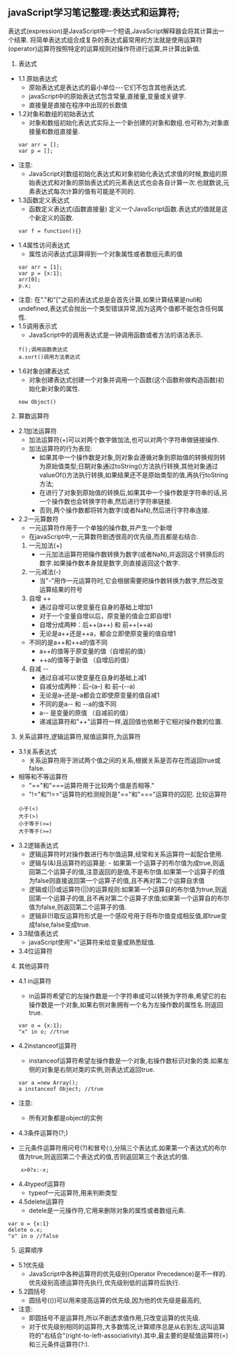 ## javaScript学习笔记整理:表达式和运算符;
表达式(expression)是JavaScript中一个短语,JavaScript解释器会将其计算出一个结果.
将简单表达式组合成复杂的表达式最常用的方法就是使用运算符(operator)运算符按照特定的运算规则对操作符进行运算,并计算出新值.

1. 表达式
+ 1.1 原始表达式
  - 原始表达式是表达式的最小单位---它们不包含其他表达式.
  - javaScript中的原始表达式包含常量,直接量,变量或关键字.
  - 直接量是直接在程序中出现的长数值
+ 1.2对象和数组的初始表达式
  - 对象和数组初始化表达式实际上一个新创建的对象和数组.也可称为;对象直接量和数组直接量.
  ```
  var arr = [];
  var p = [];
  ``` 
+  注意:
   - JavaScript对数组初始化表达式和对象初始化表达式求值的时候,数组的原始表达式和对象的原始表达式的元素表达式也会各自计算一次.也就数说,元素表达式每次计算的值有可能是不同的.
+ 1.3函数定义表达式
    - 函数定义表达式(函数直接量) 定义一个JavaScript函数.表达式的值就是这个新定义的函数.
    ```
    var f = function(){}
    ```
+ 1.4属性访问表达式
    - 属性访问表达式运算得到一个对象属性或者数组元素的值
    ```
    var arr = [1];
    var p = {x:1};
    arr[0];
    p.x;
    ```
+ 注意: 在"."和"["之前的表达式总是会首先计算,如果计算结果是null和undefined,表达式会抛出一个类型错误异常,因为这两个值都不能包含任何属性.
+ 1.5调用表示式
    - JavaScript中的调用表达式是一钟调用函数或者方法的语法表示.
   ```
   f();调用函数表达式
   a.sort()调用方法表达式
   ```
+ 1.6对象创建表达式
    - 对象创建表达式创建一个对象并调用一个函数(这个函数称做构造函数)初始化新对象的属性.
    ```
    new Object()
2. 算数运算符
+ 2.1加法运算符
    - 加法运算符(+)可以对两个数字做加法,也可以对两个字符串做链接操作.
    + 加法运算符的行为表现:
        - 如果其中一个操作数是对象,则对象会遵循对象到原始值的转换规则转为原始值类型;日期对象通过toString()方法执行转换,其他对象通过valueOf()方法执行转换,如果结果还不是原始类型的值,再执行toString方法;
        - 在进行了对象到原始值的转换后,如果其中一个操作数是字符串的话,另一个操作数也会转换字符串,然后进行字符串链接.
        - 否则,两个操作数都将转为数字(或者NaN),然后进行字符串连接.
+ 2.2一元算数符
    + 一元运算符作用于一个单独的操作数,并产生一个新增
    + 在javaScript中,一元算数符剧透很高的优先级,而且都是右结合.
    1. 一元加法(+)
        - 一元加法运算符把操作数转换为数字(或者NaN),并返回这个转换后的数字.如果操作数本身就是数字,则直接返回这个数字.
    2. 一元减法(-)
        - 当"-"用作一元运算符时,它会根据需要把操作数转换为数字,然后改变运算结果的符号
    3. 自增 ++
        - 通过自增可以使变量在自身的基础上增加1
        - 对于一个变量自增以后，原变量的值会立即自增1
        - 自增分成两种：后++(a++) 和 前++(++a)
        - 无论是a++还是++a，都会立即使原变量的值自增1
    + 不同的是a++和++a的值不同
        - a++的值等于原变量的值（自增前的值）
        - ++a的值等于新值 （自增后的值）
    4. 自减 --
        - 通过自减可以使变量在自身的基础上减1
        - 自减分成两种：后–(a–) 和 前–(--a)
        - 无论是a–还是–a都会立即使原变量的值自减1
        - 不同的是a-- 和 --a的值不同
        - a-- 是变量的原值 （自减前的值）
        - 递减运算符和"++"运算符一样,返回值也依赖于它相对操作数的位置.
3. 关系运算符,逻辑运算符,赋值运算符,为运算符
+ 3.1关系表达式
    - 关系运算符用于测试两个值之间的关系,根据关系是否存在而返回true或false.
+ 相等和不等运算符
    - "=="和"===运算符用于比较两个值是否相等."
    - "!="和"!=="运算符的检测规则是"=="和"==="运算符的囚犯.
    比较运算符
    ```
    小于(<)
    大于(>)
    小于等于(<=)
    大于等于(>=)
    ```
+ 3.2逻辑表达式
    - 逻辑运算符时对操作数进行布尔值运算,经常和关系运算符一起配合使用.
    + 逻辑与(&)且运算符的运算是:
            - 如果第一个运算子的布尔值为成true,则返回第二个运算子的值,注意返回的是值,不是布尔值.如果第一个运算子的值为false则直接返回第一个运算子的值,且不再对第二个运算自求值
    + 逻辑或(||)或运算符(||)的运算规则:如果第一个运算自的布尔值为true,则返回第一个运算子的值,且不再对第二个运算子求值;如果第一个运算自的布尔值为false,则返回第二个运算子的值.
    + 逻辑非(!)取反运算符形式是一个感叹号用于将布尔值变成相反值,即true变成false,false变成true.
+ 3.3赋值表达式
    - javaScript使用"="运算符来给变量或熟悉赋值.
+ 3.4位运算符
4. 其他运算符
+ 4.1 in运算符
    - in运算符希望它的左操作数是一个字符串或可以转换为字符串,希望它的右操作数是一个对象,如果右侧对象拥有一个名为左操作数的属性名.则返回true.
    ```
    var o = {x:1};
    "x" in o; //true
    ```
+ 4.2instanceof运算符
    - instanceof运算符希望左操作数是一个对象,右操作数标识对象的类.如果左侧的对象是右侧对类的实例,则表达式返回true.
    ```
    var a =new Array();
    a instanceof Object; //true
    ```
+ 注意:
    - 所有对象都是object的实例

+ 4.3条件运算符(?;)
+ 三元条件运算符用问号(?)和冒号(:),分隔三个表达式.如果第一个表达式的布尔值为true,则返回第二个表达式的值,否则返回第三个表达式的值.
```
    x>0?x:-x;
```
+ 4.4typeof运算符
    - typeof一元运算符,用来判断类型
+ 4.5delete运算符
    - detele是一元操作符,它用来删除对象的属性或者数组元素.
```
var o = {x:1}
delete o.x;
"x" in o //false
```

5. 运算顺序
+ 5.1优先级
    - JavaScript中各种运算符的优先级别(Operator Precedence)是不一样的.优先级别高德运算符先执行,优先级别低的运算符后执行.
+ 5.2圆括号
    - 圆括号(())可以用来提高运算的优先级,因为他的优先级是最高的,
+ 注意: 
    - 即圆括号不是运算符,所以不剧透求值作用,只改变运算的优先级.
    - 对于优先级别相同的运算符,大多数情况,计算顺序总是从右到左,这叫运算符的"右结合"(right-to-left-associativity).其中,最主要的是赋值运算符(=)和三元条件运算符(?:).
  